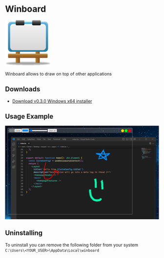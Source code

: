 # Winboard 
<img src="./src/icon.png" width="150">

Winboard allows to draw on top of other applications

## Downloads
- [Download v0.3.0 Windows x64 installer](https://github.com/doriandres/winboard/releases/download/v0.3.0/Winboard-0.3.0.Installer.zip)


## Usage Example
![Usage Example Picture](./example.png)


## Uninstalling
To uninstall you can remove the following folder from your system
`C:\Users\<YOUR_USER>\AppData\Local\winboard`

